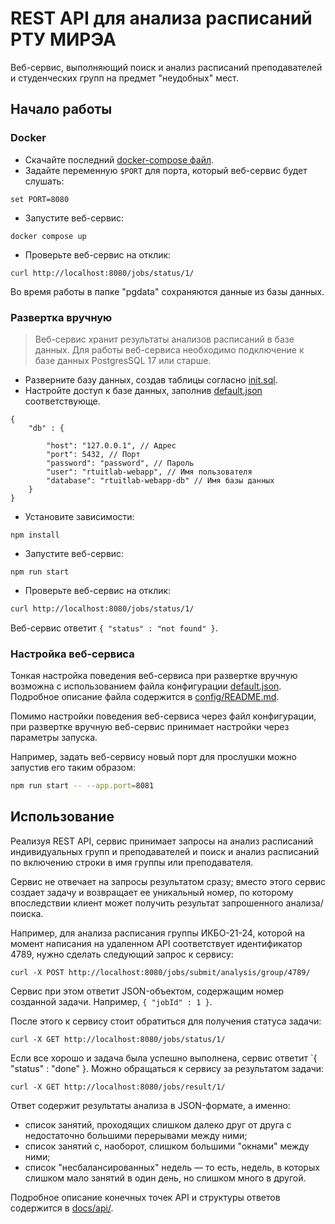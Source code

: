 # REST API для анализа расписаний РТУ МИРЭА

Веб-сервис, выполняющий поиск и анализ расписаний преподавателей и студенческих групп на предмет "неудобных" мест.

## Начало работы

### Docker

* Скачайте последний [docker-compose файл](./compose.yaml).
* Задайте переменную `$PORT` для порта, который веб-сервис будет слушать:
```
set PORT=8080
```
* Запустите веб-сервис:
```
docker compose up
```
* Проверьте веб-сервис на отклик:
```
curl http://localhost:8080/jobs/status/1/
```

Во время работы в папке "pgdata" сохраняются данные из базы данных.

### Развертка вручную

> Веб-сервис хранит результаты анализов расписаний в базе данных. Для работы веб-сервиса необходимо подключение к базе данных PostgresSQL 17 или старше.

* Разверните базу данных, создав таблицы согласно [init.sql](./init.sql).
* Настройте доступ к базе данных, заполнив [default.json](./config/default.json) соответствующе.
```jsonc
{
    "db" : {

        "host": "127.0.0.1", // Адрес
        "port": 5432, // Порт
        "password": "password", // Пароль
        "user": "rtuitlab-webapp", // Имя пользователя
        "database": "rtuitlab-webapp-db" // Имя базы данных
    }
}
```
* Установите зависимости:
```
npm install
```
* Запустите веб-сервис:
```
npm run start
```
* Проверьте веб-сервис на отклик:
```sh
curl http://localhost:8080/jobs/status/1/
```

Веб-сервис ответит `{ "status" : "not found" }`.

### Настройка веб-сервиса

Тонкая настройка поведения веб-сервиса при развертке вручную возможна с использованием файла конфигурации [default.json](./config/default.json). Подробное описание файла содержится в [config/README.md](./config/README.md).

Помимо настройки поведения веб-сервиса через файл конфигурации, при развертке вручную веб-сервис принимает настройки через параметры запуска.

Например, задать веб-сервису новый порт для прослушки можно запустив его таким образом:
```sh
npm run start -- --app.port=8081
```

## Использование

Реализуя REST API, сервис принимает запросы на анализ расписаний индивидуальных групп и преподавателей и поиск и анализ расписаний по включению строки в имя группы или преподавателя. 

Сервис не отвечает на запросы результатом сразу; вместо этого сервис создает задачу и возвращает ее уникальный номер, по которому впоследствии клиент может получить результат запрошенного анализа/поиска.

Например, для анализа расписания группы ИКБО-21-24, которой на момент написания на удаленном API соответствует идентификатор 4789, нужно сделать следующий запрос к сервису:

```
curl -X POST http://localhost:8080/jobs/submit/analysis/group/4789/
```

Сервис при этом ответит JSON-объектом, содержащим номер созданной задачи. Например, `{ "jobId" : 1 }`.

После этого к сервису стоит обратиться для получения статуса задачи:

```
curl -X GET http://localhost:8080/jobs/status/1/
```

Если все хорошо и задача была успешно выполнена, сервис ответит `{ "status" : "done" }. Можно обращаться к сервису за результатом задачи:

```
curl -X GET http://localhost:8080/jobs/result/1/
```

Ответ содержит результаты анализа в JSON-формате, а именно:
* список занятий, проходящих слишком далеко друг от друга с недостаточно большими перерывами между ними;
* список занятий с, наоборот, слишком большими "окнами" между ними;
* список "несбалансированных" недель — то есть, недель, в которых слишком мало занятий в один день, но слишком много в другой.

Подробное описание конечных точек API и структуры ответов содержится в [docs/api/](./docs/api/README.md).